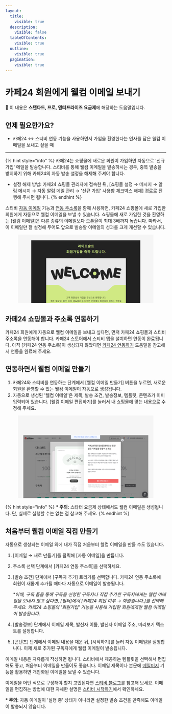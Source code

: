 ```yaml
---
layout:
  title:
    visible: true
  description:
    visible: false
  tableOfContents:
    visible: true
  outline:
    visible: true
  pagination:
    visible: true
---
```


# 카페24 회원에게 웰컴 이메일 보내기

💬 이 내용은 **스탠다드, 프로, 엔터프라이즈 요금제**에 해당하는 도움말입니다.

## 언제 필요한가요?

* 카페24 ↔ 스티비 연동 기능을 사용하면서 가입을 환영한다는 인사를 담은 웰컴 이메일을 보내고 싶을 때

***

{% hint style="info" %}
카페24는 쇼핑몰에 새로운 회원이 가입하면 자동으로 '신규가입' 메일을 발송합니다. 스티비를 통해 웰컴 이메일을 발송하시는 경우, 중복 발송을 방지하기 위해 카페24의 자동 발송 설정을 해제해 주셔야 합니다.

* 설정 해제 방법: 카페24 쇼핑몰 관리자에 접속한 뒤, \[쇼핑몰 설정 → 메시지 → 알림 메시지 → 자동 알림 메일 관리 → '신규 가입' 사용함 체크박스 해제] 경로로 진행해 주시면 됩니다.
{% endhint %}



스티비 [자동 이메일](welcome-email-cafe24-members.md#h_01hrecxeytk4f2xvsx27gstdaa) 기능과 [연동 주소록](../../integration/cafe24/)을 함께 사용하면, 카페24 쇼핑몰에 새로 가입한 회원에게 자동으로 웰컴 이메일을 보낼 수 있습니다. 쇼핑몰에 새로 가입한 것을 환영하는 \[웰컴 이메일]은 다른 종류의 이메일보다 오픈율이 최대 3배까지 높습니다. 따라서, 이 이메일만 잘 설정해 두어도 앞으로 발송할 이메일의 성과를 크게 개선할 수 있습니다.

<figure><img src="../../.gitbook/assets/웰컴 이메일 (1).png" alt=""><figcaption></figcaption></figure>



## 카페24 쇼핑몰과 주소록 연동하기 <a href="#h_01hre9s9frgdt1zdnfkq19p2fb" id="h_01hre9s9frgdt1zdnfkq19p2fb"></a>

카페24 회원에게 자동으로 웰컴 이메일을 보내고 싶다면, 먼저 카페24 쇼핑몰과 스티비 주소록을 연동해야 합니다. 카페24 스토어에서 스티비 앱을 설치하면 연동이 완료됩니다. 아직 \[카페24 연동 주소록]이 생성되지 않았다면 [카페24 연동하기](../../integration/cafe24/) 도움말을 참고해서 연동을 완료해 주세요.



## 연동하면서 웰컴 이메일 만들기

1. 카페24와 스티비를 연동하는 단계에서 \[웰컴 이메일 만들기] 버튼을 누르면, 새로운 회원을 환영할 수 있는 웰컴 이메일이 자동으로 생성됩니다.
2. 자동으로 생성된 '웰컴 이메일'은 제목, 발송 조건, 발송정보, 템플릿, 콘텐츠가 이미 입력되어 있습니다. \[웰컴 이메일 편집하기]를 눌러서 내 쇼핑몰에 맞는 내용으로 수정해 주세요.

<figure><img src="../../.gitbook/assets/카페24 연동하기 (1).png" alt=""><figcaption></figcaption></figure>

{% hint style="info" %}
**\* 주의:** 스타터 요금제 상태에서도 웰컴 이메일은 생성됩니다. 단, 실제로 실행할 수는 없는 점 참고해 주세요.
{% endhint %}



## 처음부터 웰컴 이메일 직접 만들기

자동으로 생성되는 이메일 외에 내가 직접 처음부터 웰컴 이메일을 만들 수도 있습니다.

1. \[이메일 → 새로 만들기]를 클릭해 \[자동 이메일]을 만듭니다.
2. 주소록 선택 단계에서 \[카페24 연동 주소록]을 선택하세요.&#x20;
3.  \[발송 조건] 단계에서 \[구독자 추가] 트리거를 선택합니다. 카페24 연동 주소록에 회원이 새롭게 추가될 때마다 자동으로 이메일이 발송됩니다.

    _\*이때, 구독 폼을 통해 구독을 신청한 구독자나 직접 추가한 구독자에게는 웰컴 이메일을 보내지 않고 싶다면, \[필터]에서 \[카페24 회원 여부 → 회원입니다.]를 선택해 주세요. 카페24 쇼핑몰의 '회원가입' 기능을 사용해 가입한 회원에게만 웰컴 이메일이 발송됩니다._
4. \[발송정보] 단계에서 이메일 제목, 발신자 이름, 발신자 이메일 주소, 미리보기 텍스트를 설정합니다.&#x20;
5. \[콘텐츠] 단계에서 이메일 내용을 채운 뒤, \[시작하기]를 눌러 자동 이메일을 실행합니다. 이제 새로 추가된 구독자에게 웰컴 이메일이 발송됩니다.



이메일 내용은 자유롭게 작성하면 됩니다. 스티비에서 제공하는 템플릿을 선택해서 편집해도 좋고, 처음부터 이메일을 만들어도 좋습니다. 이메일 제목이나 본문에 [메일머지](../../email/edit/personalized-merge.md) 기능을 활용하면 개인화된 이메일을 보낼 수 있습니다.&#x20;

이메일을 어떤 식으로 구성해야 할지 고민된다면 [스티비 블로그](https://blog.stibee.com/welcome-email/)를 참고해 보세요. 이메일을 편집하는 방법에 대한 자세한 설명은 [스티비 시작하기](../../getting-started/send-first-email.md#undefined-2)에서 확인하세요.&#x20;

**\* 주의:** 자동 이메일이 '실행 중' 상태가 아니라면 설정한 발송 조건을 만족해도 이메일이 발송되지 않습니다.
